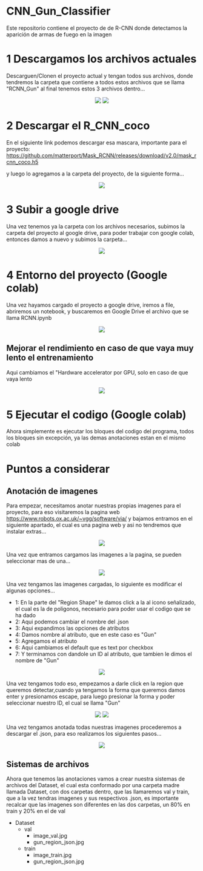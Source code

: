 # CNN_Gun_Classifier
Este repositorio contiene el proyecto de de R-CNN donde detectamos la aparición de armas de fuego en la imagen 

# 1 Descargamos los archivos actuales

Descarguen/Clonen el proyecto actual y tengan todos sus archivos,  donde tendremos la carpeta que contiene a todos estos archivos que se llama "RCNN_Gun" al final tenemos estos 3 archivos dentro...

<p align="center">
  <img src="https://user-images.githubusercontent.com/94633259/150459319-3962a87a-60f1-479f-ae95-96688a0a7201.png" />
  <img src="https://user-images.githubusercontent.com/94633259/150457131-9755314b-37c7-48da-9a35-46b2742653e2.png" />
</p>

# 2 Descargar el R_CNN_coco

En el siguiente link podemos descargar esa mascara, importante para el proyecto: 
https://github.com/matterport/Mask_RCNN/releases/download/v2.0/mask_rcnn_coco.h5

y luego lo agregamos a la carpeta del proyecto, de la siguiente forma...

<p align="center">
  <img src="https://user-images.githubusercontent.com/94633259/150457464-78682350-ca14-4b74-b9b0-b972f65b806a.png" />
</p>

# 3 Subir a google drive

Una vez tenemos ya la carpeta con los archivos necesarios, subimos la carpeta del proyecto al google drive, para poder trabajar con google colab, entonces damos a nuevo y subimos la carpeta...

<p align="center">
  <img src="https://user-images.githubusercontent.com/94633259/150457913-fd3b67e7-372a-411f-b70d-f563d4e17a58.png" />
</p>


# 4 Entorno del proyecto (Google colab)

Una vez hayamos cargado el proyecto a google drive, iremos a file, abriremos un notebook, y buscaremos en Google Drive el archivo que se llama RCNN.ipynb

<p align="center">
  <img src="https://user-images.githubusercontent.com/94633259/150458265-d40dd257-3251-448b-993e-301e2c0f8fe9.png" />
</p>

## Mejorar el rendimiento en caso de que vaya muy lento el entrenamiento

Aqui cambiamos el "Hardware accelerator por GPU, solo en caso de que vaya lento

<p align="center">
  <img src="https://user-images.githubusercontent.com/94633259/150458713-a1393458-50e4-407c-a900-b744b0f22156.png" />
</p>

# 5 Ejecutar el codigo (Google colab)

Ahora simplemente es ejecutar los bloques del codigo del programa, todos los bloques sin excepción, ya las demas anotaciones estan en el mismo colab



# Puntos a considerar
##  Anotación de imagenes

Para empezar, necesitamos anotar nuestras propias imagenes para el proyecto, para eso visitaremos la pagina web https://www.robots.ox.ac.uk/~vgg/software/via/ y bajamos entramos en el siguiente apartado, el cual es una pagina web y asi no tendremos que instalar extras...

<p align="center">
  <img src="https://user-images.githubusercontent.com/94633259/150449962-ab819e98-8abd-45d1-88d2-0c83bedac520.png" />
</p>

Una vez que entramos cargamos las imagenes a la pagina, se pueden seleccionar mas de una...

<p align="center">
  <img src="https://user-images.githubusercontent.com/94633259/150450400-6abff292-9411-42b0-9cb1-95579d217cd1.png" />
</p>

Una vez tengamos las imagenes cargadas, lo siguiente es modificar el algunas opciones...

- 1: En la parte del "Region Shape" le damos click a la al icono señalizado, el cual es la de poligonos, necesario para poder usar el codigo que se ha dado
- 2: Aqui podemos cambiar el nombre del .json
- 3: Aqui expandimos las opciones de atributos
- 4: Damos nombre al atributo, que en este caso es "Gun"
- 5: Agregamos el atributo
- 6: Aqui cambiamos el default que es text por checkbox
- 7: Y terminamos con dandole un ID al atributo, que tambien le dimos el nombre de "Gun"
 
 <p align="center">
  <img src="https://user-images.githubusercontent.com/94633259/150450686-e0d26696-32d9-4275-9ce0-f499d05cf751.png" />
</p>

Una vez tengamos todo eso, empezamos a darle click en la region que queremos detectar,cuando ya tengamos la forma que queremos damos enter y presionamos escape, para luego presionar la forma y poder seleccionar nuestro ID, el cual se llama "Gun"

<p align="center">
  <img src="https://user-images.githubusercontent.com/94633259/150451302-dd0a1688-e65f-415e-817b-f3254690d518.png" />
  <img src="https://user-images.githubusercontent.com/94633259/150451516-1d0a5e65-f8cb-475d-aed9-feaa477f7ec2.png" />
</p>

Una vez tengamos anotada todas nuestras imagenes procederemos a descargar el .json, para eso realizamos los siguientes pasos...

<p align="center">
  <img src="https://user-images.githubusercontent.com/94633259/150453348-1d747c5a-69cc-4769-b0b5-4dedb7eaa694.png" />
</p>


## Sistemas de archivos

Ahora que tenemos las anotaciones vamos a crear nuestra sistemas de archivos del Dataset, el cual esta conformado por una carpeta madre llamada Dataset, con dos carpetas dentro, que las llamaremos val y train, que a la vez tendras imagenes y sus respectivos .json, es importante recalcar que las imagenes son diferentes en las dos carpetas, un 80% en train y 20% en el de val

- Dataset
  - val
    - image_val.jpg
    - gun_region_json.jpg
  - train
    - image_train.jpg
    - gun_region_json.jpg


